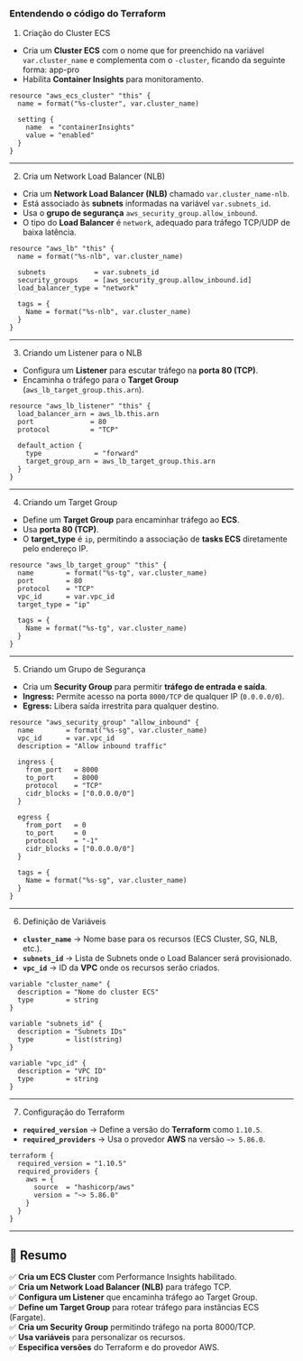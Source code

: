 ### Entendendo o código do Terraform

1. Criação do Cluster ECS

-   Cria um **Cluster ECS** com o nome que for preenchido na variável `var.cluster_name` e complementa com o `-cluster`, ficando da seguinte forma: app-pro
-   Habilita **Container Insights** para monitoramento.

```hcl
resource "aws_ecs_cluster" "this" {
  name = format("%s-cluster", var.cluster_name)

  setting {
    name  = "containerInsights"
    value = "enabled"
  }
}
```

---

2. Cria um Network Load Balancer (NLB)

-   Cria um **Network Load Balancer (NLB)** chamado `var.cluster_name-nlb`.
-   Está associado às **subnets** informadas na variável `var.subnets_id`.
-   Usa o **grupo de segurança** `aws_security_group.allow_inbound`.
-   O tipo do **Load Balancer** é `network`, adequado para tráfego TCP/UDP de baixa latência.

```hcl
resource "aws_lb" "this" {
  name = format("%s-nlb", var.cluster_name)

  subnets            = var.subnets_id
  security_groups    = [aws_security_group.allow_inbound.id]
  load_balancer_type = "network"

  tags = {
    Name = format("%s-nlb", var.cluster_name)
  }
}
```

---

3. Criando um Listener para o NLB

-   Configura um **Listener** para escutar tráfego na **porta 80 (TCP)**.
-   Encaminha o tráfego para o **Target Group** (`aws_lb_target_group.this.arn`).

```
resource "aws_lb_listener" "this" {
  load_balancer_arn = aws_lb.this.arn
  port              = 80
  protocol          = "TCP"

  default_action {
    type             = "forward"
    target_group_arn = aws_lb_target_group.this.arn
  }
}
```


---

4. Criando um Target Group

-   Define um **Target Group** para encaminhar tráfego ao **ECS**.
-   Usa **porta 80 (TCP)**.
-   O **target_type** é `ip`, permitindo a associação de **tasks ECS** diretamente pelo endereço IP.

```hcl
resource "aws_lb_target_group" "this" {
  name        = format("%s-tg", var.cluster_name)
  port        = 80
  protocol    = "TCP"
  vpc_id      = var.vpc_id
  target_type = "ip"

  tags = {
    Name = format("%s-tg", var.cluster_name)
  }
}
```

---

5. Criando um Grupo de Segurança

-   Cria um **Security Group** para permitir **tráfego de entrada e saída**.
-   **Ingress:** Permite acesso na porta `8000/TCP` de qualquer IP (`0.0.0.0/0`).
-   **Egress:** Libera saída irrestrita para qualquer destino.

```hcl
resource "aws_security_group" "allow_inbound" {
  name        = format("%s-sg", var.cluster_name)
  vpc_id      = var.vpc_id
  description = "Allow inbound traffic"

  ingress {
    from_port   = 8000
    to_port     = 8000
    protocol    = "TCP"
    cidr_blocks = ["0.0.0.0/0"]
  }

  egress {
    from_port   = 0
    to_port     = 0
    protocol    = "-1"
    cidr_blocks = ["0.0.0.0/0"]
  }

  tags = {
    Name = format("%s-sg", var.cluster_name)
  }
}
```

---

6. Definição de Variáveis

-   **`cluster_name`** → Nome base para os recursos (ECS Cluster, SG, NLB, etc.).
-   **`subnets_id`** → Lista de Subnets onde o Load Balancer será provisionado.
-   **`vpc_id`** → ID da **VPC** onde os recursos serão criados.

```hcl
variable "cluster_name" {
  description = "Nome do cluster ECS"
  type        = string
}

variable "subnets_id" {
  description = "Subnets IDs"
  type        = list(string)
}

variable "vpc_id" {
  description = "VPC ID"
  type        = string
}
```

---

7. Configuração do Terraform

-   **`required_version`** → Define a versão do **Terraform** como `1.10.5`.
-   **`required_providers`** → Usa o provedor **AWS** na versão `~> 5.86.0`.

```hcl
terraform {
  required_version = "1.10.5"
  required_providers {
    aws = {
      source  = "hashicorp/aws"
      version = "~> 5.86.0"
    }
  }
}
```

---

## **📌 Resumo**

✅ **Cria um ECS Cluster** com Performance Insights habilitado.  
✅ **Cria um Network Load Balancer (NLB)** para tráfego TCP.  
✅ **Configura um Listener** que encaminha tráfego ao Target Group.  
✅ **Define um Target Group** para rotear tráfego para instâncias ECS (Fargate).  
✅ **Cria um Security Group** permitindo tráfego na porta 8000/TCP.  
✅ **Usa variáveis** para personalizar os recursos.  
✅ **Especifica versões** do Terraform e do provedor AWS.